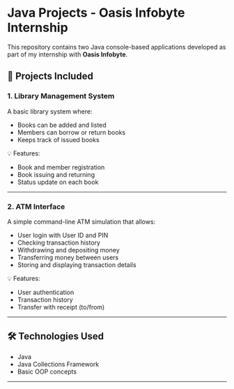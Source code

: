 # Java Projects - Oasis Infobyte Internship

This repository contains two Java console-based applications developed as part of my internship with **Oasis Infobyte**.

## 📌 Projects Included

### 1. Library Management System
A basic library system where:
- Books can be added and listed
- Members can borrow or return books
- Keeps track of issued books

💡 Features:
- Book and member registration
- Book issuing and returning
- Status update on each book

---

### 2. ATM Interface
A simple command-line ATM simulation that allows:
- User login with User ID and PIN
- Checking transaction history
- Withdrawing and depositing money
- Transferring money between users
- Storing and displaying transaction details

💡 Features:
- User authentication
- Transaction history
- Transfer with receipt (to/from)

---

## 🛠️ Technologies Used
- Java
- Java Collections Framework
- Basic OOP concepts

---

